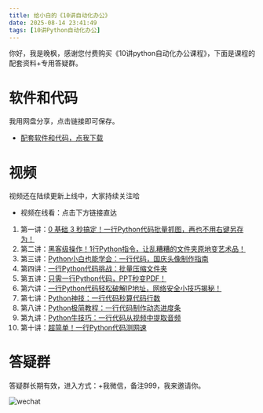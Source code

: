 ```yaml
---
title: 给小白的《10讲自动化办公》
date: 2025-08-14 23:41:49
tags: [10讲Python自动化办公]
---
```


你好，我是晚枫，感谢您付费购买《10讲python自动化办公课程》，下面是课程的配套资料+专用答疑群。

# 软件和代码

我用网盘分享，点击链接即可保存。

- [配套软件和代码，点我下载](https://pan.quark.cn/s/ba3153d5cba4)


# 视频

视频还在陆续更新上线中，大家持续关注哈

- 视频在线看：点击下方链接直达
1. 第一讲：[0 基础 3 秒搞定！一行Python代码批量抓图，再也不用右键另存为！](https://b23.tv/erLfhiQ)
2. 第二讲：[黑客级操作！1行Python指令，让乱糟糟的文件夹原地变艺术品！](https://b23.tv/qAq54Cz)
3. 第三讲：[Python小白也能学会：一行代码，国庆头像制作指南](https://b23.tv/y5h8QM7)
4. 第四讲：[一行Python代码挑战：批量压缩文件夹](https://b23.tv/FoOSd6X)
5. 第五讲：[只需一行Python代码，PPT秒变PDF！](https://www.bilibili.com/video/BV1TuYqzmEcY)
6. 第六讲：[一行Python代码轻松破解IP地址，网络安全小技巧揭秘！](https://www.bilibili.com/video/BV1EqYCzXESZ)
7. 第七讲：[Python神技：一行代码秒算代码行数](https://www.bilibili.com/video/BV1HsewzCEJ9)
8. 第八讲：[Python极简教程：一行代码制作动态进度条](https://www.bilibili.com/video/BV19kewzwEWT)
9. 第九讲：[Python牛技巧：一行代码从视频中提取音频](https://www.bilibili.com/video/BV13SePzNEvw/)
10. 第十讲：[超简单！一行Python代码测网速](https://www.bilibili.com/video/BV13SePzNEmf/)



# 答疑群

答疑群长期有效，进入方式：+我微信，备注999，我来邀请你。

![wechat](https://cos.python-office.com/wechat/wechat.jpg 'wechat')